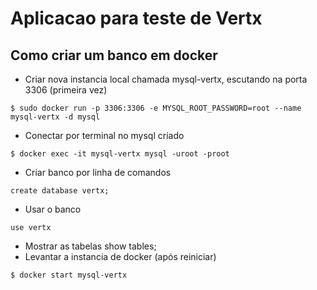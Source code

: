 # Aplicacao para teste de Vertx

## Como criar um banco em docker
- Criar nova instancia local chamada mysql-vertx, escutando na porta 3306 (primeira vez)
```
$ sudo docker run -p 3306:3306 -e MYSQL_ROOT_PASSWORD=root --name mysql-vertx -d mysql
```
- Conectar por terminal no mysql criado
```
$ docker exec -it mysql-vertx mysql -uroot -proot
```
- Criar banco por linha de comandos
```
create database vertx;
```
- Usar o banco
```
use vertx
```
- Mostrar as tabelas
show tables;
- Levantar a instancia de docker (após reiniciar)
```
$ docker start mysql-vertx
```



